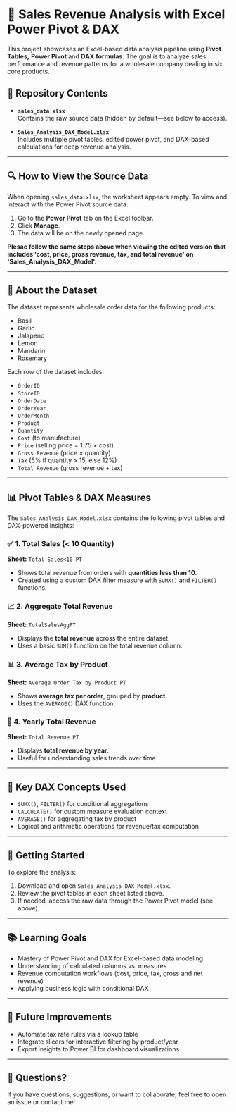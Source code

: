 # 🧮 Sales Revenue Analysis with Excel Power Pivot & DAX

This project showcases an Excel-based data analysis pipeline using **Pivot Tables,** **Power Pivot** and **DAX formulas**. The goal is to analyze sales performance and revenue patterns for a wholesale company dealing in six core products.

## 📁 Repository Contents

- **`sales_data.xlsx`**  
  Contains the raw source data (hidden by default—see below to access).
  
- **`Sales_Analysis_DAX_Model.xlsx`**  
  Includes multiple pivot tables, edited power pivot, and DAX-based calculations for deep revenue analysis.

---

## 🔍 How to View the Source Data

When opening `sales_data.xlsx`, the worksheet appears empty. To view and interact with the Power Pivot source data:

1. Go to the **Power Pivot** tab on the Excel toolbar.
2. Click **Manage**.
3. The data will be on the newly opened page.

**Plesae follow the same steps above when viewing the edited version that includes 'cost, price, gross revenue, tax, and total revenue' on 'Sales_Analysis_DAX_Model'.**

---

## 🛒 About the Dataset

The dataset represents wholesale order data for the following products:
- Basil
- Garlic
- Jalapeno
- Lemon
- Mandarin
- Rosemary

Each row of the dataset includes:
- `OrderID`
- `StoreID`
- `OrderDate`
- `OrderYear`
- `OrderMonth`
- `Product`
- `Quantity`
- `Cost` (to manufacture)
- `Price` (selling price = 1.75 × cost)
- `Gross Revenue` (price × quantity)
- `Tax` (5% if quantity > 15, else 12%)
- `Total Revenue` (gross revenue + tax)

---

## 📊 Pivot Tables & DAX Measures

The `Sales_Analysis_DAX_Model.xlsx` contains the following pivot tables and DAX-powered insights:

### ✅ 1. Total Sales (< 10 Quantity)
**Sheet:** `Total Sales<10 PT`  
- Shows total revenue from orders with **quantities less than 10**.
- Created using a custom DAX filter measure with `SUMX()` and `FILTER()` functions.

### 📈 2. Aggregate Total Revenue
**Sheet:** `TotalSalesAggPT`  
- Displays the **total revenue** across the entire dataset.
- Uses a basic `SUM()` function on the total revenue column.

### 📊 3. Average Tax by Product
**Sheet:** `Average Order Tax by Product PT`  
- Shows **average tax per order**, grouped by **product**.
- Uses the `AVERAGE()` DAX function.

### 📆 4. Yearly Total Revenue
**Sheet:** `Total Revenue PT`  
- Displays **total revenue by year**.
- Useful for understanding sales trends over time.

---

## 📌 Key DAX Concepts Used

- `SUMX()`, `FILTER()` for conditional aggregations
- `CALCULATE()` for custom measure evaluation context
- `AVERAGE()` for aggregating tax by product
- Logical and arithmetic operations for revenue/tax computation

---

## 🚀 Getting Started

To explore the analysis:

1. Download and open `Sales_Analysis_DAX_Model.xlsx`.
2. Review the pivot tables in each sheet listed above.
3. If needed, access the raw data through the Power Pivot model (see above).

---

## 📚 Learning Goals

- Mastery of Power Pivot and DAX for Excel-based data modeling
- Understanding of calculated columns vs. measures
- Revenue computation workflows (cost, price, tax, gross and net revenue)
- Applying business logic with conditional DAX

---

## 🧠 Future Improvements

- Automate tax rate rules via a lookup table
- Integrate slicers for interactive filtering by product/year
- Export insights to Power BI for dashboard visualizations

---

## 📩 Questions?

If you have questions, suggestions, or want to collaborate, feel free to open an issue or contact me!
